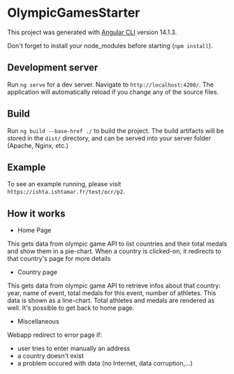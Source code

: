 # OlympicGamesStarter

This project was generated with [Angular CLI](https://github.com/angular/angular-cli) version 14.1.3.

Don't forget to install your node_modules before starting (`npm install`).

## Development server

Run `ng serve` for a dev server. Navigate to `http://localhost:4200/`. The application will automatically reload if you change any of the source files.

## Build

Run `ng build --base-href ./` to build the project. The build artifacts will be stored in the `dist/` directory, and can be served into your server folder (Apache, Nginx, etc.)

## Example

To see an example running, please visit `https://ishta.ishtamar.fr/test/ocr/p2`.

## How it works

* Home Page

This gets data from olympic game API to list countries and their total medals and show them in a pie-chart.
When a country is clicked-on, it redirects to that country's page for more details

* Country page

This gets data from olympic game API to retrieve infos about that country: year, name of event, total medals for this event, number of athletes.
This data is shown as a line-chart.
Total athletes and medals are rendered as well.
It's possible to get back to home page.

* Miscellaneous

Webapp redirect to error page if:
  * user tries to enter manually an address
  * a country doesn't exist
  * a problem occured with data (no Internet, data corruption,...)